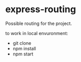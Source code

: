 # express-routing

Possible routing for the project.

to work in local envuronment:
* git clone
* npm install
* npm start
